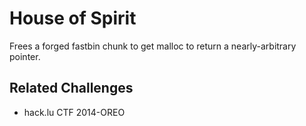 # House of Spirit
Frees a forged fastbin chunk to get malloc to return a nearly-arbitrary pointer.

## Related Challenges
 - hack.lu CTF 2014-OREO
